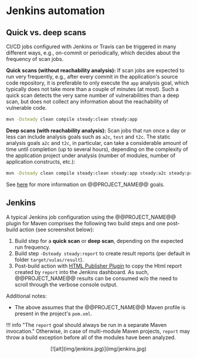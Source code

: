 # Jenkins automation

## Quick vs. deep scans

CI/CD jobs configured with Jenkins or Travis can be triggered in many different ways, e.g., on-commit or periodically, which decides about the frequency of scan jobs.

**Quick scans (without reachability analysis):** If scan jobs are expected to run very frequently, e.g., after every commit in the application's source code repository, it is preferable to only execute the `app` analysis goal, which typically does not take more than a couple of minutes (at most). Such a quick scan detects the very same number of vulnerabilities than a deep scan, but does not collect any information about the reachability of vulnerable code.

```Bash tab="Maven"
mvn -Dsteady clean compile steady:clean steady:app
```

**Deep scans (with reachability analysis):** Scan jobs that run once a day or less can include analysis goals such as `a2c`, `test` and `t2c`. The static analysis goals `a2c` and `t2c`, in particular, can take a considerable amount of time until completion (up to several hours), depending on the complexity of the application project under analysis (number of modules, number of application constructs, etc.):

```Bash tab="Maven"
mvn -Dsteady clean compile steady:clean steady:app steady:a2c steady:prepare-agent package steady:upload steady:t2c
```

See [here](../../manuals/analysis/) for more information on @@PROJECT_NAME@@ goals.

## Jenkins

A typical Jenkins job configuration using the @@PROJECT_NAME@@ plugin for Maven comprises the following two build steps and one post-build action (see screenshot below):

1. Build step for a **quick scan** or **deep scan**, depending on the expected run frequency.
2. Build step `-Dsteady steady:report` to create result reports (per default in folder `target/vulas/result`).
3. Post-build action with [HTML Publisher Plugin](https://wiki.jenkins.io/display/JENKINS/HTML+Publisher+Plugin) to copy the Html report created by `report` into the Jenkins dashboard. As such, @@PROJECT_NAME@@ results can be consumed w/o the need to scroll through the verbose console output.

Additional notes:

* The above assumes that the @@PROJECT_NAME@@ Maven profile is present in the project's `pom.xml`.

!!! info "The `report` goal should always be run in a separate Maven invocation."
    Otherwise, in case of multi-module Maven projects, `report` may throw a build exception before all of the modules have been analyzed.

<center class='expandable'>
    [![alt](img/jenkins.jpg)](img/jenkins.jpg)
</center>
